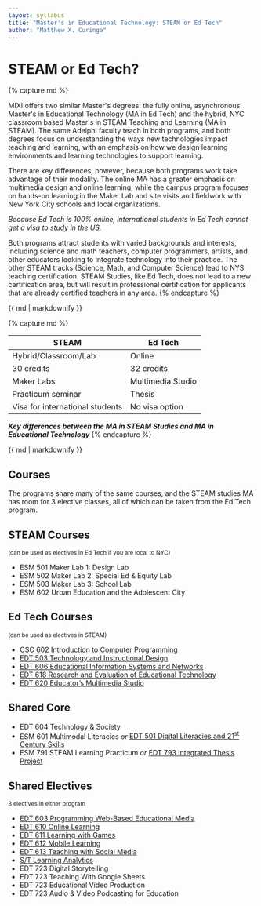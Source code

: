```yaml
---
layout: syllabus
title: "Master's in Educational Technology: STEAM or Ed Tech"
author: "Matthew X. Curinga"
---
```


STEAM or Ed Tech?
=================
<div class="row">
<div class="col-md-6">
{% capture md %}

MIXI offers two similar Master's degrees: the fully online, asynchronous Master's in Educational 
Technology (MA in Ed Tech) and the hybrid, NYC classroom based Master's in STEAM Teaching and 
Learning (MA in STEAM). The same Adelphi faculty teach in both programs, and both degrees focus on 
understanding the ways new technologies impact teaching and learning, with an emphasis on how we 
design learning environments and learning technologies to support learning.

There are key differences, however, because both programs work take advantage of their modality.
The online MA has a greater emphasis on multimedia design and online learning, while the campus
program focuses on hands-on learning in the Maker Lab and site visits and fieldwork with
New York City schools and local organizations.

_Because Ed Tech is 100% online, international students in Ed Tech cannot get a visa to study in the US._

Both programs attract students with varied backgrounds and interests, including science and math teachers,
computer programmers, artists, and other educators looking to integrate technology into their practice.
The other STEAM tracks (Science, Math, and Computer Science) lead to NYS teaching certification. STEAM Studies,
like Ed Tech, does not lead to a new certification area, but will result in professional certification
for applicants that are already certified teachers in any area.
{% endcapture %}

{{ md | markdownify }}
</div>


<div class="col-md-6">
{% capture md %}

| STEAM                          | Ed Tech             |
|--------------------------------|---------------------|
| Hybrid/Classroom/Lab           | Online              |
| 30 credits                     | 32 credits          |
| Maker Labs                     | Multimedia Studio   |
| Practicum seminar              | Thesis              |
| Visa for international students| No visa option      |

**_Key differences between the MA in STEAM Studies and MA in Educational Technology_**
{% endcapture %}

{{ md | markdownify }}
</div>
</div>

Courses
-------
The programs share many of the same courses, and the STEAM studies MA has room
for 3 elective classes, all of which can be taken from the Ed Tech program.

STEAM Courses
-------------
<small>(can be used as electives in Ed Tech if you are local to NYC)</small>

- ESM 501 Maker Lab 1: Design Lab
- ESM 502 Maker Lab 2: Special Ed & Equity Lab
- ESM 503 Maker Lab 3: School Lab
- ESM 602 Urban Education and the Adolescent City

Ed Tech Courses
---------------
<small>(can be used as electives in STEAM)</small>

- [CSC 602 Introduction to Computer Programming](intro-to-programming.html)
- [EDT 503 Technology and Instructional Design](instructional-design.html)
- [EDT 606 Educational Information Systems and Networks](school-networks.html)
- [EDT 618 Research and Evaluation of Educational Technology](research-seminar.html)
- [EDT 620 Educator’s Multimedia Studio](multimedia-studio.html)

Shared Core
------------
- EDT 604 Technology & Society
- ESM 601 Multimodal Literacies _or_ [EDT 501 Digital Literacies and 21<sup>st</sup> Century Skills](digital-literacies.html)
- ESM 791 STEAM Learning Practicum _or_ [EDT 793 Integrated Thesis Project](thesis.html)

Shared Electives 
----------------
<small>3 electives in either program</small>

- [EDT 603 Programming Web-Based Educational Media](web-programming.html)
- [EDT 610 Online Learning](online-ed.html)
- [EDT 611 Learning with Games](video-games.html)
- [EDT 612 Mobile Learning](mlearning.html)
- [EDT 613 Teaching with Social Media](social-media.html)
- [S/T Learning Analytics](learning-analytics.html)
- EDT 723 Digital Storytelling
- EDT 723 Teaching With Google Sheets
- EDT 723 Educational Video Production
- EDT 723 Audio & Video Podcasting for Education